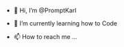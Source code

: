 - 👋 Hi, I’m @PromptKarl

- 🌱 I’m currently learning how to Code

- 📫 How to reach me ...

<!---
PromptKarl/PromptKarl is a ✨ special ✨ repository because its `README.md` (this file) appears on your GitHub profile.
You can click the Preview link to take a look at your changes.
--->
